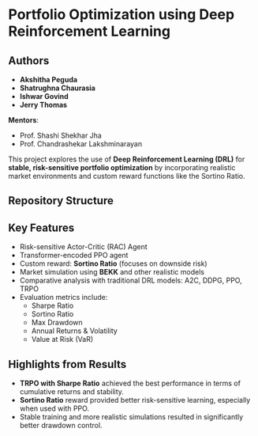 # Portfolio Optimization using Deep Reinforcement Learning

## Authors

- **Akshitha Peguda**  
- **Shatrughna Chaurasia**  
- **Ishwar Govind**  
- **Jerry Thomas**

**Mentors**:  
- Prof. Shashi Shekhar Jha  
- Prof. Chandrashekar Lakshminarayan

This project explores the use of **Deep Reinforcement Learning (DRL)** for **stable, risk-sensitive portfolio optimization** by incorporating realistic market environments and custom reward functions like the Sortino Ratio.

## Repository Structure


## Key Features

- Risk-sensitive Actor-Critic (RAC) Agent
- Transformer-encoded PPO agent
- Custom reward: **Sortino Ratio** (focuses on downside risk)
- Market simulation using **BEKK** and other realistic models
- Comparative analysis with traditional DRL models: A2C, DDPG, PPO, TRPO
- Evaluation metrics include:
  - Sharpe Ratio
  - Sortino Ratio
  - Max Drawdown
  - Annual Returns & Volatility
  - Value at Risk (VaR)

## Highlights from Results

- **TRPO with Sharpe Ratio** achieved the best performance in terms of cumulative returns and stability.
- **Sortino Ratio** reward provided better risk-sensitive learning, especially when used with PPO.
- Stable training and more realistic simulations resulted in significantly better drawdown control.
